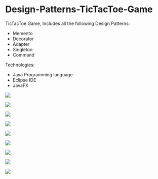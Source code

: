# Design-Patterns-TicTacToe-Game

TicTacToe Game, Includes all the following Design Patterns:
- Memento
- Decorator
- Adapter
- Singleton 
- Command

Technologies:
- Java Programming language 
- Eclipse IDE
- JavaFX

![](https://github.com/LazarofShalev/Design-Patterns-TicTacToe-Game/blob/master/ScreenShots/1.png)

![](https://github.com/LazarofShalev/Design-Patterns-TicTacToe-Game/blob/master/ScreenShots/2.png)

![](https://github.com/LazarofShalev/Design-Patterns-TicTacToe-Game/blob/master/ScreenShots/3.png)

![](https://github.com/LazarofShalev/Design-Patterns-TicTacToe-Game/blob/master/ScreenShots/4.png)

![](https://github.com/LazarofShalev/Design-Patterns-TicTacToe-Game/blob/master/ScreenShots/5.png)

![](https://github.com/LazarofShalev/Design-Patterns-TicTacToe-Game/blob/master/ScreenShots/6.png)

![](https://github.com/LazarofShalev/Design-Patterns-TicTacToe-Game/blob/master/ScreenShots/7.png)

![](https://github.com/LazarofShalev/Design-Patterns-TicTacToe-Game/blob/master/ScreenShots/8.png)

![](https://github.com/LazarofShalev/Design-Patterns-TicTacToe-Game/blob/master/ScreenShots/9.png)
